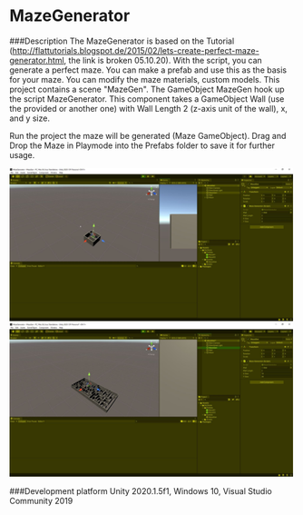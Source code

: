 # MazeGenerator

###Description
The MazeGenerator is based on the Tutorial (http://flattutorials.blogspot.de/2015/02/lets-create-perfect-maze-generator.html, the link is broken 05.10.20). 
With the script, you can generate a perfect maze. 
You can make a prefab and use this as the basis for your maze.
You can modify the maze materials, custom models.
This project contains a scene "MazeGen". The GameObject MazeGen hook up the script MazeGenerator. This component takes a GameObject
Wall (use the provided or another one) with Wall Length 2 (z-axis unit of the wall), x, and y size. 

Run the project the maze will be generated (Maze GameObject). Drag and Drop the Maze in Playmode into the Prefabs folder to save
it for further usage.

<img src="Screenshots/Maze3x3.JPG" width="500">
<img src="Screenshots/Maze10x20.JPG" width="500">

###Development platform
Unity 2020.1.5f1, Windows 10, Visual Studio Community 2019



   